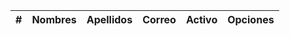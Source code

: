<table datatable class="table">
  <thead>
    <tr>
      <th scope="col">#</th>
      <th scope="col">Nombres</th>
      <th scope="col">Apellidos</th>
      <th scope="col">Correo</th>
      <th scope="col">Activo</th>
      <th scope="col">Opciones</th>
    </tr>
  </thead>
  <tbody class="tbodyData">
    <!-- <tr>
      <th scope="row">4</th>
      <td>Javier Ricardo</td>
      <td>Baron Fuentes</td>
      <td>admin1--gmail.com</td>
      <td>Activo</td>
      <td>
        @if(buttonActivar == true){
          <button>Activar</button>
        }
        @if(buttonVer == true){
          <button>Ver</button>
        }
        @if(buttonAsignar == true){
          <button>Asignar</button>
        }
        @if(buttonEditar == true){
          <button>Editar</button>
        }
        @if(buttonEliminar == true){
          <button>Eliminar</button>
        }
      </td>
    </tr> -->
  </tbody>
</table>
